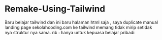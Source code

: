 # Remake-Using-Tailwind
Baru belajar tailwind dan ini baru halaman html saja ,
saya duplicate manual landing page sekolahcoding.com ke tailwind 
memang tidak mirip setidak nya struktur nya sama.
nb : hanya untuk kepuasa belajar pribadi
